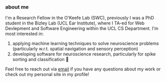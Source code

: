 ### about me <br>

I'm a Research Fellow in the O'Keefe Lab (SWC), previously I was a PhD student in the Bizley Lab (UCL Ear Institute), where I TA-ed for Web Devlepment and Software Engineering within the UCL CS Department. I'm most interested in: <br>
1. applying machine learning techniques to solve neuroscience problems (particularly w.r.t. spatial navigation and sensory perception)
2. developing software for neuroscience research, particularly for spike sorting and classification 🧠

Feel free to reach out via [email](mailto:carla.griffiths.16@ucl.ac.uk) if you have any questions about my work or check out my personal site in my profile!


   

<!--
**carlacodes/carlacodes** is a ✨ _special_ ✨ repository because its `README.md` (this file) appears on your GitHub profile.

Here are some ideas to get you started:

- 🔭 I’m currently working on ...
- 🌱 I’m currently learning ...
- 👯 I’m looking to collaborate on ...
- 🤔 I’m looking for help with ...
- 💬 Ask me about ...
- 📫 How to reach me: ...
- 😄 Pronouns: ...
- ⚡ Fun fact: ...
-->
